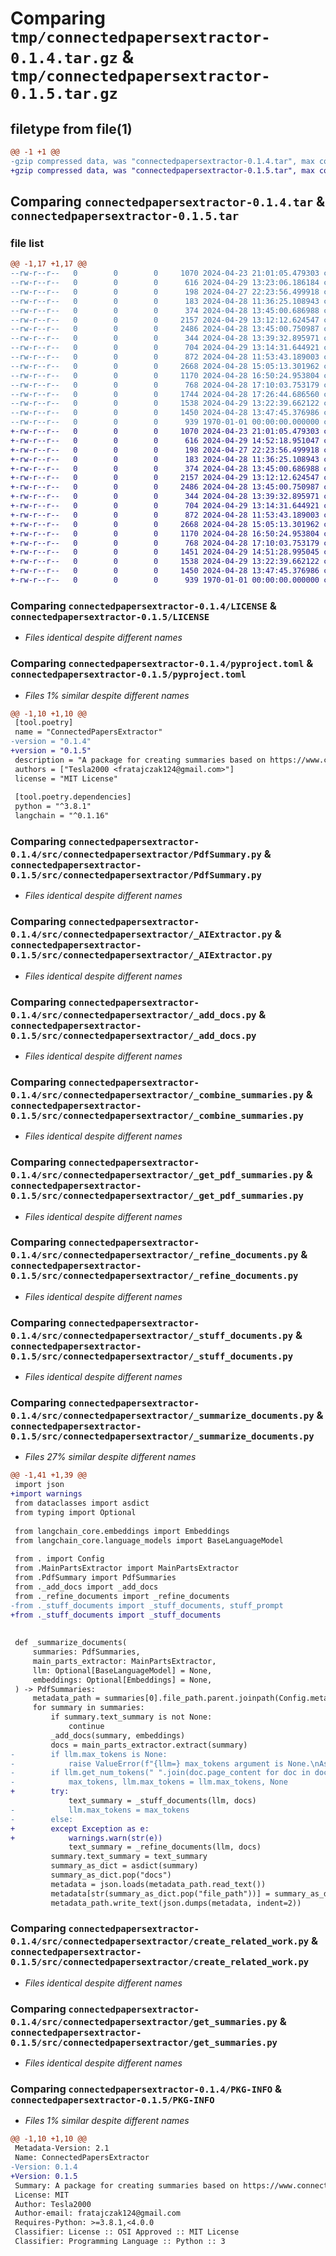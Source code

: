 # Comparing `tmp/connectedpapersextractor-0.1.4.tar.gz` & `tmp/connectedpapersextractor-0.1.5.tar.gz`

## filetype from file(1)

```diff
@@ -1 +1 @@
-gzip compressed data, was "connectedpapersextractor-0.1.4.tar", max compression
+gzip compressed data, was "connectedpapersextractor-0.1.5.tar", max compression
```

## Comparing `connectedpapersextractor-0.1.4.tar` & `connectedpapersextractor-0.1.5.tar`

### file list

```diff
@@ -1,17 +1,17 @@
--rw-r--r--   0        0        0     1070 2024-04-23 21:01:05.479303 connectedpapersextractor-0.1.4/LICENSE
--rw-r--r--   0        0        0      616 2024-04-29 13:23:06.186184 connectedpapersextractor-0.1.4/pyproject.toml
--rw-r--r--   0        0        0      198 2024-04-27 22:23:56.499918 connectedpapersextractor-0.1.4/src/connectedpapersextractor/ArticleFilter.py
--rw-r--r--   0        0        0      183 2024-04-28 11:36:25.108943 connectedpapersextractor-0.1.4/src/connectedpapersextractor/Config.py
--rw-r--r--   0        0        0      374 2024-04-28 13:45:00.686988 connectedpapersextractor-0.1.4/src/connectedpapersextractor/MainPartsExtractor.py
--rw-r--r--   0        0        0     2157 2024-04-29 13:12:12.624547 connectedpapersextractor-0.1.4/src/connectedpapersextractor/PdfSummary.py
--rw-r--r--   0        0        0     2486 2024-04-28 13:45:00.750987 connectedpapersextractor-0.1.4/src/connectedpapersextractor/_AIExtractor.py
--rw-r--r--   0        0        0      344 2024-04-28 13:39:32.895971 connectedpapersextractor-0.1.4/src/connectedpapersextractor/__init__.py
--rw-r--r--   0        0        0      704 2024-04-29 13:14:31.644921 connectedpapersextractor-0.1.4/src/connectedpapersextractor/_add_docs.py
--rw-r--r--   0        0        0      872 2024-04-28 11:53:43.189003 connectedpapersextractor-0.1.4/src/connectedpapersextractor/_combine_summaries.py
--rw-r--r--   0        0        0     2668 2024-04-28 15:05:13.301962 connectedpapersextractor-0.1.4/src/connectedpapersextractor/_get_pdf_summaries.py
--rw-r--r--   0        0        0     1170 2024-04-28 16:50:24.953804 connectedpapersextractor-0.1.4/src/connectedpapersextractor/_refine_documents.py
--rw-r--r--   0        0        0      768 2024-04-28 17:10:03.753179 connectedpapersextractor-0.1.4/src/connectedpapersextractor/_stuff_documents.py
--rw-r--r--   0        0        0     1744 2024-04-28 17:26:44.686560 connectedpapersextractor-0.1.4/src/connectedpapersextractor/_summarize_documents.py
--rw-r--r--   0        0        0     1538 2024-04-29 13:22:39.662122 connectedpapersextractor-0.1.4/src/connectedpapersextractor/create_related_work.py
--rw-r--r--   0        0        0     1450 2024-04-28 13:47:45.376986 connectedpapersextractor-0.1.4/src/connectedpapersextractor/get_summaries.py
--rw-r--r--   0        0        0      939 1970-01-01 00:00:00.000000 connectedpapersextractor-0.1.4/PKG-INFO
+-rw-r--r--   0        0        0     1070 2024-04-23 21:01:05.479303 connectedpapersextractor-0.1.5/LICENSE
+-rw-r--r--   0        0        0      616 2024-04-29 14:52:18.951047 connectedpapersextractor-0.1.5/pyproject.toml
+-rw-r--r--   0        0        0      198 2024-04-27 22:23:56.499918 connectedpapersextractor-0.1.5/src/connectedpapersextractor/ArticleFilter.py
+-rw-r--r--   0        0        0      183 2024-04-28 11:36:25.108943 connectedpapersextractor-0.1.5/src/connectedpapersextractor/Config.py
+-rw-r--r--   0        0        0      374 2024-04-28 13:45:00.686988 connectedpapersextractor-0.1.5/src/connectedpapersextractor/MainPartsExtractor.py
+-rw-r--r--   0        0        0     2157 2024-04-29 13:12:12.624547 connectedpapersextractor-0.1.5/src/connectedpapersextractor/PdfSummary.py
+-rw-r--r--   0        0        0     2486 2024-04-28 13:45:00.750987 connectedpapersextractor-0.1.5/src/connectedpapersextractor/_AIExtractor.py
+-rw-r--r--   0        0        0      344 2024-04-28 13:39:32.895971 connectedpapersextractor-0.1.5/src/connectedpapersextractor/__init__.py
+-rw-r--r--   0        0        0      704 2024-04-29 13:14:31.644921 connectedpapersextractor-0.1.5/src/connectedpapersextractor/_add_docs.py
+-rw-r--r--   0        0        0      872 2024-04-28 11:53:43.189003 connectedpapersextractor-0.1.5/src/connectedpapersextractor/_combine_summaries.py
+-rw-r--r--   0        0        0     2668 2024-04-28 15:05:13.301962 connectedpapersextractor-0.1.5/src/connectedpapersextractor/_get_pdf_summaries.py
+-rw-r--r--   0        0        0     1170 2024-04-28 16:50:24.953804 connectedpapersextractor-0.1.5/src/connectedpapersextractor/_refine_documents.py
+-rw-r--r--   0        0        0      768 2024-04-28 17:10:03.753179 connectedpapersextractor-0.1.5/src/connectedpapersextractor/_stuff_documents.py
+-rw-r--r--   0        0        0     1451 2024-04-29 14:51:28.995045 connectedpapersextractor-0.1.5/src/connectedpapersextractor/_summarize_documents.py
+-rw-r--r--   0        0        0     1538 2024-04-29 13:22:39.662122 connectedpapersextractor-0.1.5/src/connectedpapersextractor/create_related_work.py
+-rw-r--r--   0        0        0     1450 2024-04-28 13:47:45.376986 connectedpapersextractor-0.1.5/src/connectedpapersextractor/get_summaries.py
+-rw-r--r--   0        0        0      939 1970-01-01 00:00:00.000000 connectedpapersextractor-0.1.5/PKG-INFO
```

### Comparing `connectedpapersextractor-0.1.4/LICENSE` & `connectedpapersextractor-0.1.5/LICENSE`

 * *Files identical despite different names*

### Comparing `connectedpapersextractor-0.1.4/pyproject.toml` & `connectedpapersextractor-0.1.5/pyproject.toml`

 * *Files 1% similar despite different names*

```diff
@@ -1,10 +1,10 @@
 [tool.poetry]
 name = "ConnectedPapersExtractor"
-version = "0.1.4"
+version = "0.1.5"
 description = "A package for creating summaries based on https://www.connectedpapers.com/."
 authors = ["Tesla2000 <fratajczak124@gmail.com>"]
 license = "MIT License"
 
 [tool.poetry.dependencies]
 python = "^3.8.1"
 langchain = "^0.1.16"
```

### Comparing `connectedpapersextractor-0.1.4/src/connectedpapersextractor/PdfSummary.py` & `connectedpapersextractor-0.1.5/src/connectedpapersextractor/PdfSummary.py`

 * *Files identical despite different names*

### Comparing `connectedpapersextractor-0.1.4/src/connectedpapersextractor/_AIExtractor.py` & `connectedpapersextractor-0.1.5/src/connectedpapersextractor/_AIExtractor.py`

 * *Files identical despite different names*

### Comparing `connectedpapersextractor-0.1.4/src/connectedpapersextractor/_add_docs.py` & `connectedpapersextractor-0.1.5/src/connectedpapersextractor/_add_docs.py`

 * *Files identical despite different names*

### Comparing `connectedpapersextractor-0.1.4/src/connectedpapersextractor/_combine_summaries.py` & `connectedpapersextractor-0.1.5/src/connectedpapersextractor/_combine_summaries.py`

 * *Files identical despite different names*

### Comparing `connectedpapersextractor-0.1.4/src/connectedpapersextractor/_get_pdf_summaries.py` & `connectedpapersextractor-0.1.5/src/connectedpapersextractor/_get_pdf_summaries.py`

 * *Files identical despite different names*

### Comparing `connectedpapersextractor-0.1.4/src/connectedpapersextractor/_refine_documents.py` & `connectedpapersextractor-0.1.5/src/connectedpapersextractor/_refine_documents.py`

 * *Files identical despite different names*

### Comparing `connectedpapersextractor-0.1.4/src/connectedpapersextractor/_stuff_documents.py` & `connectedpapersextractor-0.1.5/src/connectedpapersextractor/_stuff_documents.py`

 * *Files identical despite different names*

### Comparing `connectedpapersextractor-0.1.4/src/connectedpapersextractor/_summarize_documents.py` & `connectedpapersextractor-0.1.5/src/connectedpapersextractor/_summarize_documents.py`

 * *Files 27% similar despite different names*

```diff
@@ -1,41 +1,39 @@
 import json
+import warnings
 from dataclasses import asdict
 from typing import Optional
 
 from langchain_core.embeddings import Embeddings
 from langchain_core.language_models import BaseLanguageModel
 
 from . import Config
 from .MainPartsExtractor import MainPartsExtractor
 from .PdfSummary import PdfSummaries
 from ._add_docs import _add_docs
 from ._refine_documents import _refine_documents
-from ._stuff_documents import _stuff_documents, stuff_prompt
+from ._stuff_documents import _stuff_documents
 
 
 def _summarize_documents(
     summaries: PdfSummaries,
     main_parts_extractor: MainPartsExtractor,
     llm: Optional[BaseLanguageModel] = None,
     embeddings: Optional[Embeddings] = None,
 ) -> PdfSummaries:
     metadata_path = summaries[0].file_path.parent.joinpath(Config.metadate_file_name)
     for summary in summaries:
         if summary.text_summary is not None:
             continue
         _add_docs(summary, embeddings)
         docs = main_parts_extractor.extract(summary)
-        if llm.max_tokens is None:
-            raise ValueError(f"{llm=} max_tokens argument is None.\nAssign integer value to llm.max_tokens=value")
-        if llm.get_num_tokens(" ".join(doc.page_content for doc in docs) + stuff_prompt) < llm.max_tokens:
-            max_tokens, llm.max_tokens = llm.max_tokens, None
+        try:
             text_summary = _stuff_documents(llm, docs)
-            llm.max_tokens = max_tokens
-        else:
+        except Exception as e:
+            warnings.warn(str(e))
             text_summary = _refine_documents(llm, docs)
         summary.text_summary = text_summary
         summary_as_dict = asdict(summary)
         summary_as_dict.pop("docs")
         metadata = json.loads(metadata_path.read_text())
         metadata[str(summary_as_dict.pop("file_path"))] = summary_as_dict
         metadata_path.write_text(json.dumps(metadata, indent=2))
```

### Comparing `connectedpapersextractor-0.1.4/src/connectedpapersextractor/create_related_work.py` & `connectedpapersextractor-0.1.5/src/connectedpapersextractor/create_related_work.py`

 * *Files identical despite different names*

### Comparing `connectedpapersextractor-0.1.4/src/connectedpapersextractor/get_summaries.py` & `connectedpapersextractor-0.1.5/src/connectedpapersextractor/get_summaries.py`

 * *Files identical despite different names*

### Comparing `connectedpapersextractor-0.1.4/PKG-INFO` & `connectedpapersextractor-0.1.5/PKG-INFO`

 * *Files 1% similar despite different names*

```diff
@@ -1,10 +1,10 @@
 Metadata-Version: 2.1
 Name: ConnectedPapersExtractor
-Version: 0.1.4
+Version: 0.1.5
 Summary: A package for creating summaries based on https://www.connectedpapers.com/.
 License: MIT
 Author: Tesla2000
 Author-email: fratajczak124@gmail.com
 Requires-Python: >=3.8.1,<4.0.0
 Classifier: License :: OSI Approved :: MIT License
 Classifier: Programming Language :: Python :: 3
```

